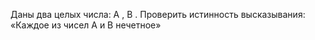 Даны два целых числа: A , B . Проверить истинность высказывания:
 «Каждое из чисел A и B нечетное»
